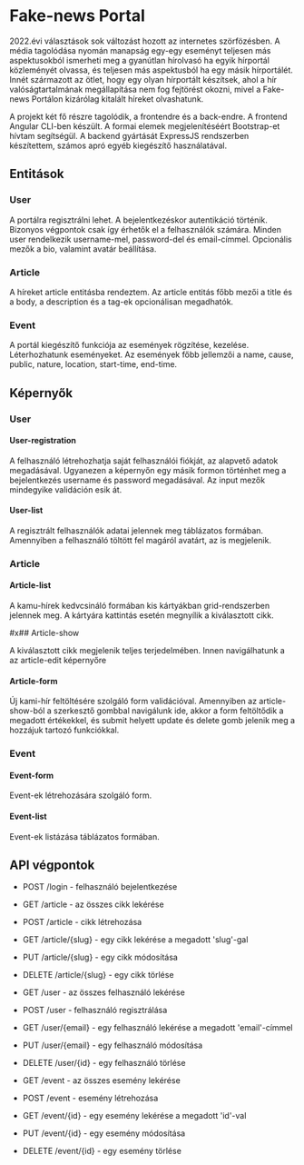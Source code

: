 # Fake-news Portal

2022.évi választások sok változást hozott az internetes szörfözésben. A média tagolódása nyomán manapság egy-egy eseményt teljesen más aspektusokból ismerheti meg a 
gyanútlan hírolvasó ha egyik hírportál közleményét olvassa, és teljesen más aspektusból ha egy másik hírportálét. Innét származott az ötlet, hogy egy olyan hírportált készítsek,
ahol a hír valóságtartalmának megállapítása nem fog fejtörést okozni, mivel a Fake-news Portálon kizárólag kitalált híreket olvashatunk.

A projekt két fő részre tagolódik, a frontendre és a back-endre.
A frontend Angular CLI-ben készült. A formai elemek megjelenítéséért Bootstrap-et hívtam segítségül.
A backend gyártását ExpressJS rendszerben készítettem, számos apró egyéb kiegészítő használatával.


## Entitások

### User

A portálra regisztrálni lehet. A bejelentkezéskor autentikáció történik. Bizonyos végpontok csak így érhetők el a felhasználók számára.
Minden user rendelkezik username-mel, password-del és email-címmel. Opcionális mezők a bio, valamint avatár beállítása.

### Article

A híreket article entitásba rendeztem. Az article entitás főbb mezői a title és a body, a description és a tag-ek opcionálisan megadhatók. 

### Event

A portál kiegészítő funkciója az események rögzítése, kezelése. Léterhozhatunk eseményeket. Az események főbb jellemzői a name, cause, public, nature, location, start-time, end-time.

## Képernyők

### User

#### User-registration

A felhasználó létrehozhatja saját felhasználói fiókját, az alapvető adatok megadásával. Ugyanezen a képernyőn egy másik formon történhet meg a bejelentkezés username és password megadásával. Az input mezők mindegyike validáción esik át.

#### User-list

A regisztrált felhasználók adatai jelennek meg táblázatos formában. Amennyiben a felhasználó töltött fel magáról avatárt, az is megjelenik.

### Article

#### Article-list

A kamu-hírek kedvcsináló formában kis kártyákban grid-rendszerben jelennek meg. A kártyára kattintás esetén megnyílik a kiválasztott cikk.

#x## Article-show

A kiválasztott cikk megjelenik teljes terjedelmében. Innen navigálhatunk a az article-edit képernyőre

#### Article-form

Új kami-hír feltöltésére szolgáló form validációval. Amennyiben az article-show-ból a szerkesztő gombbal navigálunk ide, akkor a form feltöltődik a megadott értékekkel, és submit helyett update és delete gomb jelenik meg a hozzájuk tartozó funkciókkal.

### Event

#### Event-form

Event-ek létrehozására szolgáló form. 

#### Event-list

Event-ek listázása táblázatos formában.

## API végpontok

- POST /login - felhasználó bejelentkezése

- GET /article - az összes cikk lekérése
- POST /article - cikk létrehozása
- GET /article/{slug} - egy cikk lekérése a megadott 'slug'-gal
- PUT /article/{slug} - egy cikk módosítása
- DELETE /article/{slug} - egy cikk törlése

- GET /user - az összes felhasználó lekérése
- POST /user - felhasználó regisztrálása
- GET /user/{email} - egy felhasználó lekérése a megadott 'email'-címmel
- PUT /user/{email} - egy felhasználó módosítása
- DELETE /user/{id} - egy felhasználó törlése

- GET /event - az összes esemény lekérése
- POST /event - esemény létrehozása
- GET /event/{id} - egy esemény lekérése a megadott 'id'-val
- PUT /event/{id} - egy esemény módosítása
- DELETE /event/{id} - egy esemény törlése


